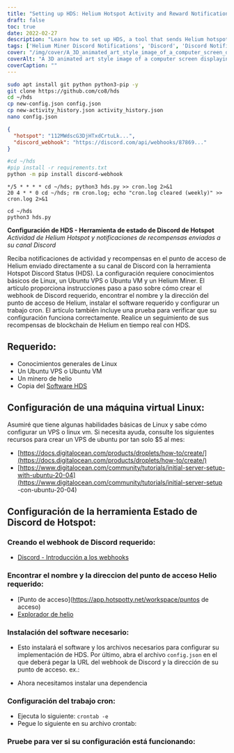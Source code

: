 ```yaml
---
title: "Setting up HDS: Helium Hotspot Activity and Reward Notifications on Discord"
draft: false
toc: true
date: 2022-02-27
description: "Learn how to set up HDS, a tool that sends Helium hotspot activity and reward notifications to your Discord channel, with this step-by-step guide."
tags: ['Helium Miner Discord Notifications', 'Discord', 'Discord Notifications', 'Helium Notifications', 'Helium Miner', 'HNT', 'Helium Blockchain', 'Virtual Private Server', 'Cron', 'Cron Jobs']
cover: "/img/cover/A_3D_animated_art_style_image_of_a_computer_screen_display.png"
coverAlt: "A 3D animated art style image of a computer screen displaying a Helium hotspot dashboard with notifications popping up on the screen. The image is surrounded by icons representing Linux, Ubuntu, VPS, VM, and Git. "
coverCaption: ""
---
```

```bash
sudo apt install git python python3-pip -y
git clone https://github.com/co8/hds
cd ~/hds
cp new-config.json config.json
cp new-activity_history.json activity_history.json
nano config.json
```
```json
{
  "hotspot": "112MWdscG3DjHTxdCrtuLk...",
  "discord_webhook": "https://discord.com/api/webhooks/87869..."
}
```
```bash
#cd ~/hds
#pip install -r requirements.txt
python -m pip install discord-webhook
```
```
*/5 * * * * cd ~/hds; python3 hds.py >> cron.log 2>&1
20 4 * * 0 cd ~/hds; rm cron.log; echo "cron.log cleared (weekly)" >> cron.log 2>&1
```
```
cd ~/hds
python3 hds.py
```
 **Configuración de HDS - Herramienta de estado de Discord de Hotspot** *Actividad de Helium Hotspot y notificaciones de recompensas enviadas a su canal Discord*  Reciba notificaciones de actividad y recompensas en el punto de acceso de Helium enviado directamente a su canal de Discord con la herramienta Hotspot Discord Status (HDS). La configuración requiere conocimientos básicos de Linux, un Ubuntu VPS o Ubuntu VM y un Helium Miner. El artículo proporciona instrucciones paso a paso sobre cómo crear el webhook de Discord requerido, encontrar el nombre y la dirección del punto de acceso de Helium, instalar el software requerido y configurar un trabajo cron. El artículo también incluye una prueba para verificar que su configuración funciona correctamente. Realice un seguimiento de sus recompensas de blockchain de Helium en tiempo real con HDS.  ## Requerido: - Conocimientos generales de Linux - Un Ubuntu VPS o Ubuntu VM - Un minero de helio - Copia del [Software HDS](https://github.com/co8/hds)  ## Configuración de una máquina virtual Linux: Asumiré que tiene algunas habilidades básicas de Linux y sabe cómo configurar un VPS o linux vm. Si necesita ayuda, consulte los siguientes recursos para crear un VPS de ubuntu por tan solo $5 al mes:  - [https://docs.digitalocean.com/products/droplets/how-to/create/](https://docs.digitalocean.com/products/droplets/how-to/create/)  - [https://www.digitalocean.com/community/tutorials/initial-server-setup-with-ubuntu-20-04](https://www.digitalocean.com/community/tutorials/initial-server-setup -con-ubuntu-20-04)  ## Configuración de la herramienta Estado de Discord de Hotspot: ### Creando el webhook de Discord requerido:  - [Discord - Introducción a los webhooks](https://support.discord.com/hc/en-us/articles/228383668-Intro-to-Webhooks)  ### Encontrar el nombre y la direccion del punto de acceso Helio requerido:  - [Punto de acceso](https://app.hotspotty.net/workspace/puntos de acceso)  - [Explorador de helio](https://explorer.helium.com/)  ### Instalación del software necesario: - Esto instalará el software y los archivos necesarios para configurar su implementación de HDS. Por último, abra el archivo ```config.json``` en el que deberá pegar la URL del webhook de Discord y la dirección de su punto de acceso. ex.:  - Ahora necesitamos instalar una dependencia ### Configuración del trabajo cron: - Ejecuta lo siguiente: ```crontab -e``` - Pegue lo siguiente en su archivo crontab:  ### Pruebe para ver si su configuración está funcionando: